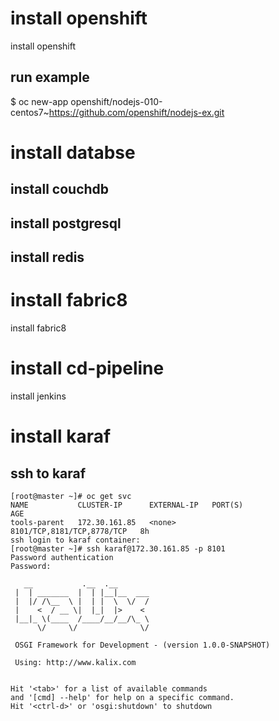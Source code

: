 # install openshift
install openshift
## run example
$ oc new-app openshift/nodejs-010-centos7~https://github.com/openshift/nodejs-ex.git
# install databse
## install couchdb
## install postgresql
## install redis
# install fabric8
install fabric8
# install cd-pipeline
install jenkins
# install karaf
## ssh to karaf
    [root@master ~]# oc get svc
    NAME           CLUSTER-IP      EXTERNAL-IP   PORT(S)                      AGE
    tools-parent   172.30.161.85   <none>        8101/TCP,8181/TCP,8778/TCP   8h
    ssh login to karaf container:
    [root@master ~]# ssh karaf@172.30.161.85 -p 8101
    Password authentication
    Password:
    
       __           .__  .__
     |  | _______  |  | |__|__  ___
     |  |/ /\__  \ |  | |  \  \/  /
     |    <  / __ \|  |_|  |>    <
     |__|_ \(____  /____/__/__/\_ \
          \/     \/              \/
    
     OSGI Framework for Development - (version 1.0.0-SNAPSHOT)
    
     Using: http://www.kalix.com
    
    
    Hit '<tab>' for a list of available commands
    and '[cmd] --help' for help on a specific command.
    Hit '<ctrl-d>' or 'osgi:shutdown' to shutdown


